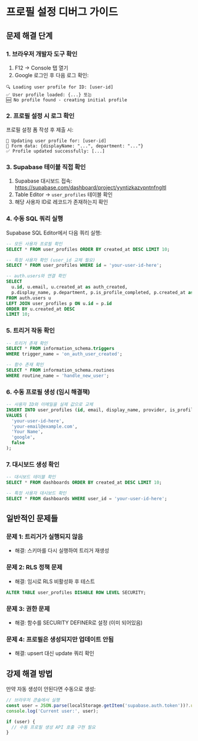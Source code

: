 # 프로필 설정 디버그 가이드

## 문제 해결 단계

### 1. 브라우저 개발자 도구 확인
1. F12 → Console 탭 열기
2. Google 로그인 후 다음 로그 확인:
```
🔍 Loading user profile for ID: [user-id]
✅ User profile loaded: {...} 또는
🆕 No profile found - creating initial profile
```

### 2. 프로필 설정 시 로그 확인
프로필 설정 폼 작성 후 제출 시:
```
🔄 Updating user profile for: [user-id]
📝 Form data: {displayName: "...", department: "..."}
✅ Profile updated successfully: [...]
```

### 3. Supabase 테이블 직접 확인
1. Supabase 대시보드 접속: https://supabase.com/dashboard/project/yyntizkazvpntnfngltl
2. Table Editor → `user_profiles` 테이블 확인
3. 해당 사용자 ID로 레코드가 존재하는지 확인

### 4. 수동 SQL 쿼리 실행
Supabase SQL Editor에서 다음 쿼리 실행:

```sql
-- 모든 사용자 프로필 확인
SELECT * FROM user_profiles ORDER BY created_at DESC LIMIT 10;

-- 특정 사용자 확인 (user_id 교체 필요)
SELECT * FROM user_profiles WHERE id = 'your-user-id-here';

-- auth.users와 연결 확인
SELECT 
  u.id, u.email, u.created_at as auth_created,
  p.display_name, p.department, p.is_profile_completed, p.created_at as profile_created
FROM auth.users u
LEFT JOIN user_profiles p ON u.id = p.id
ORDER BY u.created_at DESC
LIMIT 10;
```

### 5. 트리거 작동 확인
```sql
-- 트리거 존재 확인
SELECT * FROM information_schema.triggers 
WHERE trigger_name = 'on_auth_user_created';

-- 함수 존재 확인
SELECT * FROM information_schema.routines 
WHERE routine_name = 'handle_new_user';
```

### 6. 수동 프로필 생성 (임시 해결책)
```sql
-- 사용자 ID와 이메일을 실제 값으로 교체
INSERT INTO user_profiles (id, email, display_name, provider, is_profile_completed)
VALUES (
  'your-user-id-here',
  'your-email@example.com', 
  'Your Name',
  'google',
  false
);
```

### 7. 대시보드 생성 확인
```sql
-- 대시보드 테이블 확인
SELECT * FROM dashboards ORDER BY created_at DESC LIMIT 10;

-- 특정 사용자 대시보드 확인
SELECT * FROM dashboards WHERE user_id = 'your-user-id-here';
```

## 일반적인 문제들

### 문제 1: 트리거가 실행되지 않음
- 해결: 스키마를 다시 실행하여 트리거 재생성

### 문제 2: RLS 정책 문제
- 해결: 임시로 RLS 비활성화 후 테스트
```sql
ALTER TABLE user_profiles DISABLE ROW LEVEL SECURITY;
```

### 문제 3: 권한 문제
- 해결: 함수를 SECURITY DEFINER로 설정 (이미 되어있음)

### 문제 4: 프로필은 생성되지만 업데이트 안됨
- 해결: upsert 대신 update 쿼리 확인

## 강제 해결 방법

만약 자동 생성이 안된다면 수동으로 생성:

```javascript
// 브라우저 콘솔에서 실행
const user = JSON.parse(localStorage.getItem('supabase.auth.token'))?.user;
console.log('Current user:', user);

if (user) {
  // 수동 프로필 생성 API 호출 구현 필요
}
```